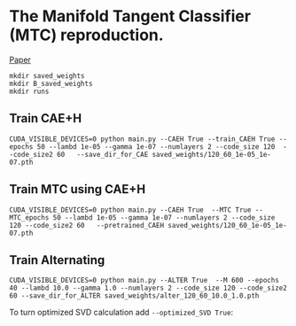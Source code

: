 # The Manifold Tangent Classifier (MTC) reproduction.

[Paper](http://papers.neurips.cc/paper/4409-the-manifold-tangent-classifier.pdf)

```
mkdir saved_weights
mkdir B_saved_weights
mkdir runs
```

## Train CAE+H
```
CUDA_VISIBLE_DEVICES=0 python main.py --CAEH True --train_CAEH True --epochs 50 --lambd 1e-05 --gamma 1e-07 --numlayers 2 --code_size 120  --code_size2 60   --save_dir_for_CAE saved_weights/120_60_1e-05_1e-07.pth 
```

## Train MTC using CAE+H
```
CUDA_VISIBLE_DEVICES=0 python main.py --CAEH True  --MTC True --MTC_epochs 50 --lambd 1e-05 --gamma 1e-07 --numlayers 2 --code_size 120 --code_size2 60   --pretrained_CAEH saved_weights/120_60_1e-05_1e-07.pth
```


## Train Alternating
```
CUDA_VISIBLE_DEVICES=0 python main.py --ALTER True  --M 600 --epochs 40 --lambd 10.0 --gamma 1.0 --numlayers 2 --code_size 120 --code_size2 60 --save_dir_for_ALTER saved_weights/alter_120_60_10.0_1.0.pth
```
To turn optimized SVD calculation add ```--optimized_SVD True```:

